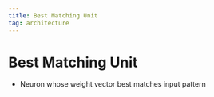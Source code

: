 ```yaml
---
title: Best Matching Unit
tag: architecture
---
```


# Best Matching Unit
- Neuron whose weight vector best matches input pattern


